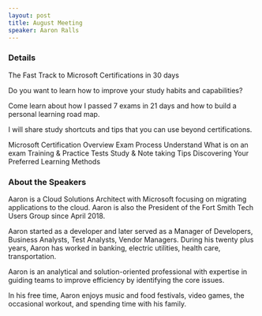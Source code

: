 ```yaml
---
layout: post
title: August Meeting
speaker: Aaron Ralls
---
```


### Details

The Fast Track to Microsoft Certifications in 30 days

Do you want to learn how to improve your study habits and capabilities?

Come learn about how I passed 7 exams in 21 days and how to build a personal learning road map.

I will share study shortcuts and tips that you can use beyond certifications.

Microsoft Certification Overview
Exam Process
Understand What is on an exam
Training & Practice Tests
Study & Note taking Tips
Discovering Your Preferred Learning Methods

### About the Speakers

Aaron is a Cloud Solutions Architect with Microsoft focusing on migrating applications to the cloud. Aaron is also the President of the Fort Smith Tech Users Group since April 2018.

Aaron started as a developer and later served as a Manager of Developers, Business Analysts, Test Analysts, Vendor Managers. During his twenty plus years, Aaron has worked in banking, electric utilities, health care, transportation.

Aaron is an analytical and solution-oriented professional with expertise in guiding teams to improve efficiency by identifying the core issues.

In his free time, Aaron enjoys music and food festivals, video games, the occasional workout, and spending time with his family.
